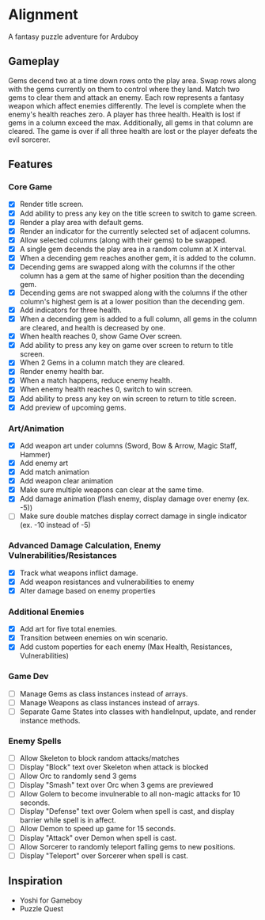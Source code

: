 # Alignment
A fantasy puzzle adventure for Arduboy

## Gameplay
Gems decend two at a time down rows onto the play area. Swap rows along with the gems currently on them to control where they land. Match two gems to clear them and attack an enemy.  Each row represents a fantasy weapon which affect enemies differently. The level is complete when the enemy's health reaches zero. A player has three health. Health is lost if gems in a column exceed the max. Additionally, all gems in that column are cleared. The game is over if all three health are lost or the player defeats the evil sorcerer.

## Features

### Core Game
- [x] Render title screen.
- [x] Add ability to press any key on the title screen to switch to game screen.
- [x] Render a play area with default gems.
- [x] Render an indicator for the currently selected set of adjacent columns.
- [x] Allow selected columns (along with their gems) to be swapped.
- [x] A single gem decends the play area in a random column at X interval.
- [x] When a decending gem reaches another gem, it is added to the column.
- [x] Decending gems are swapped along with the columns if the other column has a gem at the same of higher position than the decending gem.
- [x] Decending gems are not swapped along with the columns if the other column's highest gem is at a lower position than the decending gem.
- [x] Add indicators for three health.
- [x] When a decending gem is added to a full column, all gems in the column are cleared, and health is decreased by one.
- [x] When health reaches 0, show Game Over screen.
- [x] Add ability to press any key on game over screen to return to title screen.
- [x] When 2 Gems in a column match they are cleared.
- [x] Render enemy health bar.
- [x] When a match happens, reduce enemy health.
- [x] When enemy health reaches 0, switch to win screen.
- [x] Add ability to press any key on win screen to return to title screen.
- [x] Add preview of upcoming gems.

### Art/Animation
- [x] Add weapon art under columns (Sword, Bow & Arrow, Magic Staff, Hammer)
- [x] Add enemy art
- [x] Add match animation
- [x] Add weapon clear animation
- [x] Make sure multiple weapons can clear at the same time.
- [x] Add damage animation (flash enemy, display damage over enemy (ex. -5))
- [ ] Make sure double matches display correct damage in single indicator (ex. -10 instead of -5)

### Advanced Damage Calculation, Enemy Vulnerabilities/Resistances
- [x] Track what weapons inflict damage.
- [x] Add weapon resistances and vulnerabilities to enemy
- [x] Alter damage based on enemy properties

### Additional Enemies
- [x] Add art for five total enemies.
- [x] Transition between enemies on win scenario.
- [x] Add custom poperties for each enemy (Max Health, Resistances, Vulnerabilities)

### Game Dev
- [ ] Manage Gems as class instances instead of arrays.
- [ ] Manage Weapons as class instances instead of arrays.
- [ ] Separate Game States into classes with handleInput, update, and render instance methods.

### Enemy Spells
- [ ] Allow Skeleton to block random attacks/matches
- [ ] Display "Block" text over Skeleton when attack is blocked
- [ ] Allow Orc to randomly send 3 gems
- [ ] Display "Smash" text over Orc when 3 gems are previewed
- [ ] Allow Golem to become invulnerable to all non-magic attacks for 10 seconds.
- [ ] Display "Defense" text over Golem when spell is cast, and display barrier while spell is in affect.
- [ ] Allow Demon to speed up game for 15 seconds.
- [ ] Display "Attack" over Demon when spell is cast.
- [ ] Allow Sorcerer to randomly teleport falling gems to new positions.
- [ ] Display "Teleport" over Sorcerer when spell is cast.

## Inspiration
- Yoshi for Gameboy
- Puzzle Quest
